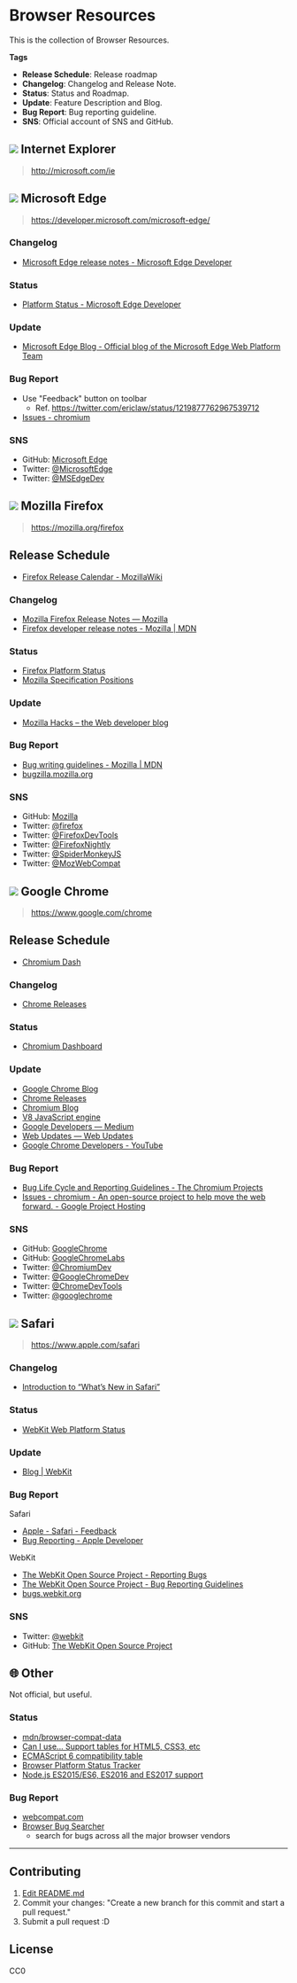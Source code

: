 # Browser Resources

This is the collection of Browser Resources.

**Tags**

- **Release Schedule**: Release roadmap
- **Changelog**: Changelog and Release Note.
- **Status**: Status and Roadmap.
- **Update**: Feature Description and Blog.
- **Bug Report**: Bug reporting guideline.
- **SNS**: Official account of SNS and GitHub.

<!-- IE -->

## ![](https://raw.githubusercontent.com/alrra/browser-logos/62.2.25/src/archive/internet-explorer_9-11/internet-explorer_9-11_32x32.png) Internet Explorer
> http://microsoft.com/ie

<!-- MSEdge -->

## ![](https://raw.githubusercontent.com/alrra/browser-logos/62.2.25/src/edge/edge_32x32.png) Microsoft Edge
> https://developer.microsoft.com/microsoft-edge/

### Changelog

- [Microsoft Edge release notes - Microsoft Edge Developer](https://developer.microsoft.com/en-us/microsoft-edge/platform/changelog/)

### Status

- [Platform Status - Microsoft Edge Developer](https://developer.microsoft.com/en-us/microsoft-edge/status/)

### Update

- [Microsoft Edge Blog - Official blog of the Microsoft Edge Web Platform Team](https://blogs.windows.com/msedgedev/)

### Bug Report

- Use "Feedback" button on toolbar
    - Ref. <https://twitter.com/ericlaw/status/1219877762967539712>
- [Issues - chromium](https://bugs.chromium.org/p/chromium/issues/list)

### SNS

- GitHub: [Microsoft Edge](https://github.com/MicrosoftEdge)
- Twitter: [@MicrosoftEdge](https://twitter.com/microsoftedge)
- Twitter: [@MSEdgeDev](https://twitter.com/msedgedev)

<!-- Firefox -->

## ![](https://raw.githubusercontent.com/alrra/browser-logos/62.2.25/src/firefox/firefox_32x32.png) Mozilla Firefox
> https://mozilla.org/firefox

## Release Schedule

- [Firefox Release Calendar - MozillaWiki](https://wiki.mozilla.org/Release_Management/Calendar)

### Changelog

- [Mozilla Firefox Release Notes — Mozilla](https://www.mozilla.org/en-US/firefox/releases/)
- [Firefox developer release notes - Mozilla | MDN](https://developer.mozilla.org/en-US/docs/Mozilla/Firefox/Releases)

### Status

- [Firefox Platform Status](https://platform-status.mozilla.org/)
- [Mozilla Specification Positions](https://mozilla.github.io/standards-positions/)

### Update

- [Mozilla Hacks – the Web developer blog](https://hacks.mozilla.org/)

### Bug Report

- [Bug writing guidelines - Mozilla | MDN](https://developer.mozilla.org/en-US/docs/Mozilla/QA/Bug_writing_guidelines)
- [bugzilla.mozilla.org](https://bugzilla.mozilla.org/)

### SNS

- GitHub: [Mozilla](https://github.com/mozilla)
- Twitter: [@firefox](https://twitter.com/firefox)
- Twitter: [@FirefoxDevTools](https://twitter.com/firefoxdevtools)
- Twitter: [@FirefoxNightly](https://twitter.com/firefoxnightly)
- Twitter: [@SpiderMonkeyJS](https://twitter.com/SpiderMonkeyJS)
- Twitter: [@MozWebCompat](https://twitter.com/MozWebCompat)

<!-- Google Chrome -->

## ![](https://raw.githubusercontent.com/alrra/browser-logos/62.2.25/src/chrome/chrome_32x32.png) Google Chrome
> https://www.google.com/chrome

## Release Schedule

- [Chromium Dash](https://chromiumdash.appspot.com/home)

### Changelog

- [Chrome Releases](https://chromereleases.googleblog.com/)

### Status

- [Chromium Dashboard](https://www.chromestatus.com/features)

### Update

- [Google Chrome Blog](https://blog.google/products/chrome/)
- [Chrome Releases](https://chromereleases.googleblog.com/)
- [Chromium Blog](https://blog.chromium.org/)
- [V8 JavaScript engine](https://v8.dev/blog/tags/webassembly)
- [Google Developers — Medium](https://medium.com/google-developers)
- [Web Updates — Web Updates](https://developers.google.com/web/updates/ "Web Updates — Web Updates")
- [Google Chrome Developers - YouTube](https://www.youtube.com/c/GoogleChromeDevelopers)

### Bug Report

- [Bug Life Cycle and Reporting Guidelines - The Chromium Projects](http://www.chromium.org/for-testers/bug-reporting-guidelines)
- [Issues - chromium - An open-source project to help move the web forward. - Google Project Hosting](https://bugs.chromium.org/p/chromium/issues/list)

### SNS

- GitHub: [GoogleChrome](https://github.com/googlechrome)
- GitHub: [GoogleChromeLabs](https://github.com/GoogleChromeLabs)
- Twitter: [@ChromiumDev](https://twitter.com/chromiumdev)
- Twitter: [@GoogleChromeDev](https://twitter.com/googlechromedev)
- Twitter: [@ChromeDevTools](https://twitter.com/chromedevtools)
- Twitter: [@googlechrome](https://twitter.com/googlechrome)

<!-- Safari -->

## ![](https://cdn.rawgit.com/alrra/browser-logos/11.0.0//safari/safari_32x32.png) Safari
> https://www.apple.com/safari

### Changelog

- [Introduction to “What’s New in Safari”](https://developer.apple.com/library/archive/releasenotes/General/WhatsNewInSafari/Introduction/Introduction.html "Introduction to “What’s New in Safari”")

### Status

- [WebKit Web Platform Status](https://webkit.org/status/)

### Update

- [Blog | WebKit](https://webkit.org/blog/ "Blog | WebKit")

### Bug Report

Safari

- [Apple - Safari - Feedback](https://www.apple.com/feedback/safari.html)
- [Bug Reporting - Apple Developer](https://developer.apple.com/bug-reporting/ "Bug Reporting - Apple Developer")

WebKit

- [The WebKit Open Source Project - Reporting Bugs](https://webkit.org/reporting-bugs/)
- [The WebKit Open Source Project - Bug Reporting Guidelines](https://webkit.org/bug-report-guidelines/)
- [bugs.webkit.org](https://bugs.webkit.org/)

### SNS

- Twitter: [@webkit](https://twitter.com/webkit)
- GitHub: [The WebKit Open Source Project](https://github.com/WebKit)

## :globe_with_meridians: Other

Not official, but useful.

### Status

- [mdn/browser-compat-data](https://github.com/mdn/browser-compat-data)
- [Can I use... Support tables for HTML5, CSS3, etc](https://caniuse.com/)
- [ECMAScript 6 compatibility table](https://kangax.github.io/compat-table/es6/)
- [Browser Platform Status Tracker](https://platformstatus.io/)
- [Node.js ES2015/ES6, ES2016 and ES2017 support](https://node.green/)

### Bug Report

- [webcompat.com](https://webcompat.com/)
- [Browser Bug Searcher](https://browser-issue-tracker-search.appspot.com/)
	- search for bugs across all the major browser vendors

-----

## Contributing

<!-- textlint-disable -->

1. [Edit README.md](https://github.com/azu/browser-resources/edit/62.2.25/README.md)
2. Commit your changes: "Create a new branch for this commit and start a pull request."
3. Submit a pull request :D

<!-- textlint-enable -->

## License

CC0
